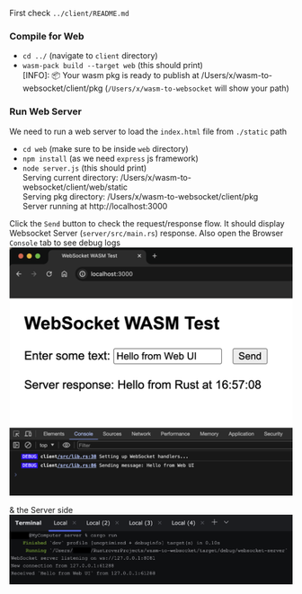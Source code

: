 
First check `../client/README.md`

### Compile for Web 
- `cd ../` (navigate to `client` directory)
- `wasm-pack build --target web` (this should print)  
[INFO]: 📦   Your wasm pkg is ready to publish at /Users/x/wasm-to-websocket/client/pkg
(`/Users/x/wasm-to-websocket` will show your path)

### Run Web Server
We need to run a web server to load the `index.html` file from `./static` path
- `cd web` (make sure to be inside `web` directory)
- `npm install` (as we need `express` js framework)
- `node server.js` (this should print)  
Serving current directory: /Users/x/wasm-to-websocket/client/web/static  
Serving pkg directory: /Users/x/wasm-to-websocket/client/pkg  
Server running at http://localhost:3000  


Click the `Send` button to check the request/response flow. It should display Websocket Server (`server/src/main.rs`) response. Also open the Browser `Console` tab to see debug logs  
![Missing Web UI test screenshot](./static/wasm_web_ui.png "Web UI test screenshot")  

& the Server side
![Missing Server CLI screenshot](./static/server_cli.png "Server CLI screenshot")

